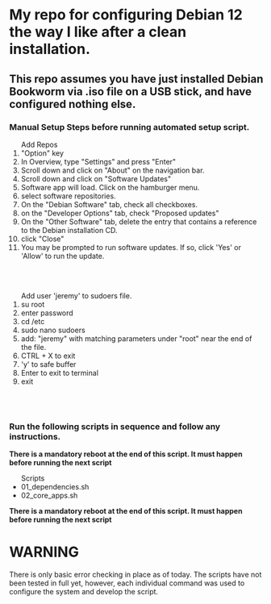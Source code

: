 # My repo for configuring Debian 12 the way I like after a clean installation.

## This repo assumes you have just installed Debian Bookworm via .iso file on a USB stick, and have configured nothing else.

### Manual Setup Steps before running automated setup script.

<ol> Add Repos
	<li>"Option" key</li>
	<li>In Overview, type "Settings" and press "Enter"</li>
	<li>Scroll down and click on "About" on the navigation bar.</li>
	<li>Scroll down and click on "Software Updates"</li>
	<li>Software app will load. Click on the hamburger menu.</li>
	<li>select software repositories.</li>
	<li>On the "Debian Software" tab, check all checkboxes.</li>
	<li>on the "Developer Options" tab, check "Proposed updates"</li>
	<li>On the "Other Software" tab, delete the entry that contains a reference to the Debian installation CD.</li>
	<li>click "Close"</li>
	<li>You may be prompted to run software updates. If so, click 'Yes' or 'Allow' to run the update.</li>
</ol>
<BR></BR>
<ol>Add user 'jeremy' to sudoers file.
    <li>su root</li>
	<li>enter password</li>
	<li>cd /etc</li>
	<li>sudo nano sudoers</li>
	<li>add: "jeremy" with matching parameters under "root" near the end of the file.</li>
	<li>CTRL + X to exit</li>
	<li>'y' to safe buffer</li>
	<li>Enter to exit to terminal</li>
    <li>exit</li>
</ol>
<BR></BR>

### Run the following scripts in sequence and follow any instructions.

**There is a mandatory reboot at the end of this script. It must happen before running the next script**

<ul>Scripts
	<li>01_dependencies.sh</LI>
	<li>02_core_apps.sh</li>
</ul>

**There is a mandatory reboot at the end of this script. It must happen before running the next script**

# WARNING

There is only basic error checking in place as of today. The scripts have not been tested in full yet, however, each individual command was used to configure the system and develop the script.